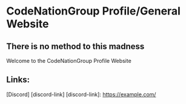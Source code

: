 # CodeNationGroup Profile/General Website
## There is no method to this madness

Welcome to the CodeNationGroup Profile Website

## Links:
[Discord] [discord-link]
[discord-link]: https://example.com/

